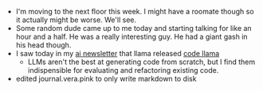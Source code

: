 *   I'm moving to the next floor this week. I might have a roomate though so it actually might be worse. We'll see.
*   Some random dude came up to me today and starting talking for like an hour and a half. He was a really interesting guy. He had a giant gash in his head though.
*   I saw today in my [ai newsletter](https://aibrews.substack.com/) that llama released [code llama](https://labs.perplexity.ai/?utm_source=substack&utm_medium=email)
    *   LLMs aren't the best at generating code from scratch, but I find them indispensible for evaluating and refactoring existing code.
*   edited journal.vera.pink to only write markdown to disk